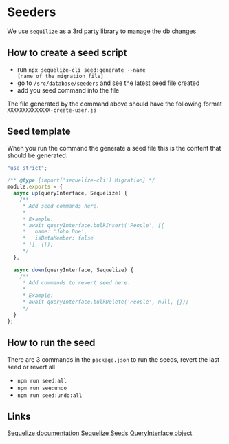 # Seeders

We use `sequilize` as a 3rd party library to manage the db changes

## How to create a seed script

- run `npx sequelize-cli seed:generate --name [name_of_the_migration_file]`
- go to `/src/database/seeders` and see the latest seed file created
- add you seed command into the file

The file generated by the command above should have the following format `XXXXXXXXXXXXXX-create-user.js`

## Seed template

When you run the command the generate a seed file this is the content that should be generated:

```js
"use strict";

/** @type {import('sequelize-cli').Migration} */
module.exports = {
  async up(queryInterface, Sequelize) {
    /**
     * Add seed commands here.
     *
     * Example:
     * await queryInterface.bulkInsert('People', [{
     *   name: 'John Doe',
     *   isBetaMember: false
     * }], {});
     */
  },

  async down(queryInterface, Sequelize) {
    /**
     * Add commands to revert seed here.
     *
     * Example:
     * await queryInterface.bulkDelete('People', null, {});
     */
  }
};
```

## How to run the seed

There are 3 commands in the `package.json` to run the seeds, revert the last seed or revert all

- `npm run seed:all`
- `npm run see:undo`
- `npm run seed:undo:all`

## Links

[Sequelize documentation](https://sequelize.org/docs/v6/)
[Sequelize Seeds](https://sequelize.org/docs/v6/other-topics/migrations/)
[QueryInterface object](https://sequelize.org/api/v6/class/src/dialects/abstract/query-interface.js~queryinterface)
